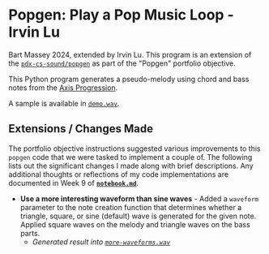 # Popgen: Play a Pop Music Loop - Irvin Lu

Bart Massey 2024, extended by Irvin Lu. This program is an extension of the [`pdx-cs-sound/popgen`](https://github.com/pdx-cs-sound/popgen) as part of the "Popgen" portfolio objective.

This Python program generates a pseudo-melody using chord and bass notes from the
[Axis Progression](https://en.wikipedia.org/wiki/axis_progression).

A sample is available in [`demo.wav`](demo.wav).

## Extensions / Changes Made

The portfolio objective instructions suggested various improvements to this `popgen` code that we were tasked to implement a couple of.
The following lists out the significant changes I made along with brief descriptions. Any additional thoughts or reflections of my code
implementations are documented in Week 9 of [**`notebook.md`**](../../notebook.md).

- **Use a more interesting waveform than sine waves** - Added a `waveform` parameter to the note creation function that determines whether a triangle, square, or sine (default) wave is generated for the given note. Applied square waves on the melody and triangle waves on the bass parts.
  - _Generated result into [`more-waveforms.wav`](more-waveforms.wav)_
